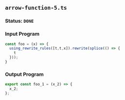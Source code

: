 ## `arrow-function-5.ts`

### Status: `DONE`

### Input Program

```typescript
const foo = (x) => {
  using_rewrite_rules([t,t,x]).rewrite(splice(() => {
    t
  }));  
}
```

### Output Program

```typescript
export const foo_1 = (x_2) => {
  x_2;
};
```

